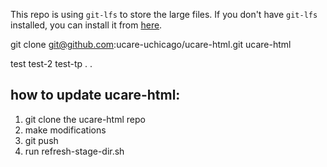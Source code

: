 This repo is using `git-lfs` to store the large files.
If you don't have `git-lfs` installed, you can install it from [here](https://git-lfs.github.com/).

git clone git@github.com:ucare-uchicago/ucare-html.git ucare-html

test
test-2
test-tp
.
.

## how to update ucare-html:

1. git clone the ucare-html repo
2. make modifications
3. git push
4. run refresh-stage-dir.sh
